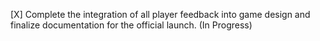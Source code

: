 [X] Complete the integration of all player feedback into game design and finalize documentation for the official launch. (In Progress)